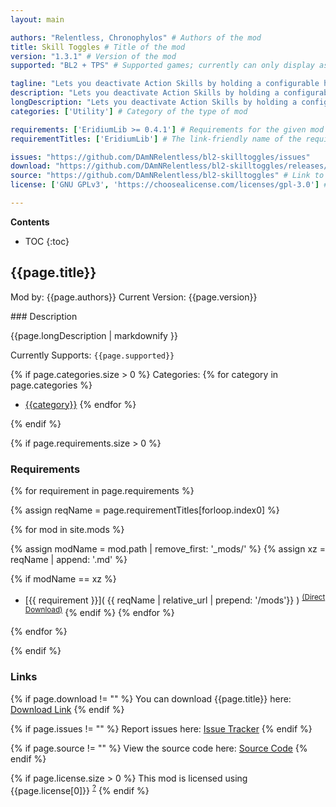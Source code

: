 ```yaml
---
layout: main

authors: "Relentless, Chronophylos" # Authors of the mod
title: Skill Toggles # Title of the mod
version: "1.3.1" # Version of the mod
supported: "BL2 + TPS" # Supported games; currently can only display as "BL2", "BL2 + TPS", or "TPS"

tagline: "Lets you deactivate Action Skills by holding a configurable hotkey." # A short description of the mod itself.
description: "Lets you deactivate Action Skills by holding a configurable hotkey." # This is set in order to keep the SEO proper
longDescription: "Lets you deactivate Action Skills by holding a configurable hotkey.\n\nFeatures:\n- deactivate the Action Skills for each character\n- configurable hotkey\n- options to enable deactivation for class individually\n\nNotes:\n- since this is often not the case with SDK mods: yes, this has multiplayer support if all players have it installed\n- deactivating Action Skills won't give you a cooldown bonus\n  - there are some exceptions in Borderlands TPS where it works\n- in a multiplayer environment, only the host settings of the mod are taken into account\n  - that means only the host can define which Action Skills are deactivatable\n  - you can still use your own hotkey\n- the default toggle key is `F` which also is the default Action Skill hotkey\n  - you need to *hold* they key, not just press it to avoid accidental deactivation\n  - you can change it to anything in the modded keybinds but you can't change it back to `F` because it's already taken by the Action Skill\n  - if you want to use the `F` key again, you need to delete the settings.json file in the mod directory, restart the game and reenable the mod\n  - if you are using another hotkey for the Action Skill, you can also directly edit the modded hotkey in the `settings.json` file while the game is closed\n\nEverything related to versions and their release notes can be found in the [changelog](https://github.com/DAmNRelentless/bl2-skilltoggles/blob/main/CHANGELOG.md).\nIf you found a bug or you have a feature request, please use our issue tracker linked below." # Description of what the mod can do
categories: ['Utility'] # Category of the type of mod

requirements: ['EridiumLib >= 0.4.1'] # Requirements for the given mod
requirementTitles: ['EridiumLib'] # The link-friendly name of the requirements

issues: "https://github.com/DAmNRelentless/bl2-skilltoggles/issues"
download: "https://github.com/DAmNRelentless/bl2-skilltoggles/releases/tag/v1.3.1"
source: "https://github.com/DAmNRelentless/bl2-skilltoggles" # Link to source code
license: ['GNU GPLv3', 'https://choosealicense.com/licenses/gpl-3.0'] # License name, link about the license from https://choosealicense.com/

---
```

**Contents**
* TOC
{:toc}

## {{page.title}}

Mod by: {{page.authors}}
Current Version: {{page.version}}

<p></p>
### Description

{{page.longDescription | markdownify }}

Currently Supports: `{{page.supported}}`

{% if page.categories.size > 0 %}
Categories:
{% for category in page.categories %}
  * [{{category}}](/types/{{category}})
{% endfor %}
<p></p>
{% endif %}

{% if page.requirements.size > 0 %}
### Requirements

{% for requirement in page.requirements %}

{% assign reqName = page.requirementTitles[forloop.index0] %}

{% for mod in site.mods %}

{% assign modName = mod.path | remove_first: '_mods/' %}
{% assign xz = reqName | append: '.md' %}

{% if modName == xz %}
* [{{ requirement }}]( {{ reqName | relative_url | prepend: '/mods'}} ) <sup>[(Direct Download)]({{mod.download}})</sup>
{% endif %}
{% endfor %}

{% endfor %}
<p></p>
{% endif %}

### Links

{% if page.download != "" %}
You can download {{page.title}} here: [Download Link]({{page.download}})
{% endif %}

{% if page.issues != "" %}
Report issues here: [Issue Tracker]({{page.issues}})
{% endif %}

{% if page.source != "" %}
View the source code here: [Source Code]({{page.source}})
{% endif %}

{% if page.license.size > 0 %}
This mod is licensed using {{page.license[0]}} <sup>[?]({{page.license[1]}})</sup>
{% endif %}
